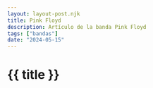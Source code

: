 ```yaml
---
layout: layout-post.njk
title: Pink Floyd
description: Artículo de la banda Pink Floyd
tags: ["bandas"]
date: "2024-05-15"
---
```


# {{ title }}